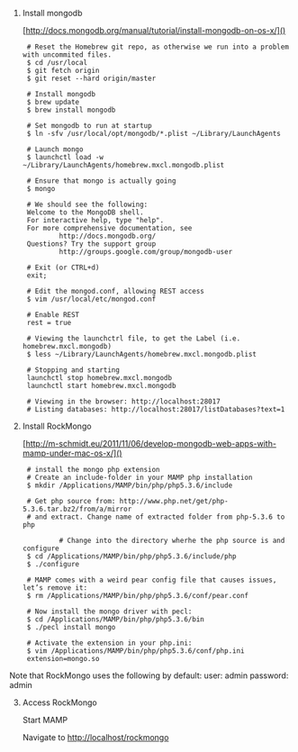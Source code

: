 1. Install mongodb

    [http://docs.mongodb.org/manual/tutorial/install-mongodb-on-os-x/]()
		
        # Reset the Homebrew git repo, as otherwise we run into a problem with uncommited files. 
        $ cd /usr/local
        $ git fetch origin
        $ git reset --hard origin/master

        # Install mongodb
        $ brew update
        $ brew install mongodb	

        # Set mongodb to run at startup	
        $ ln -sfv /usr/local/opt/mongodb/*.plist ~/Library/LaunchAgents

        # Launch mongo
        $ launchctl load -w ~/Library/LaunchAgents/homebrew.mxcl.mongodb.plist

        # Ensure that mongo is actually going
        $ mongo

        # We should see the following:
        Welcome to the MongoDB shell.
        For interactive help, type "help".
        For more comprehensive documentation, see
                http://docs.mongodb.org/
        Questions? Try the support group
                http://groups.google.com/group/mongodb-user

        # Exit (or CTRL+d)
        exit;

        # Edit the mongod.conf, allowing REST access
        $ vim /usr/local/etc/mongod.conf 

        # Enable REST
        rest = true

        # Viewing the launchctrl file, to get the Label (i.e. homebrew.mxcl.mongodb)
        $ less ~/Library/LaunchAgents/homebrew.mxcl.mongodb.plist

        # Stopping and starting 
        launchctl stop homebrew.mxcl.mongodb
        launchctl start homebrew.mxcl.mongodb

        # Viewing in the browser: http://localhost:28017
        # Listing databases: http://localhost:28017/listDatabases?text=1

2. Install RockMongo

    [http://m-schmidt.eu/2011/11/06/develop-mongodb-web-apps-with-mamp-under-mac-os-x/]()
		
        # install the mongo php extension
        # Create an include-folder in your MAMP php installation
        $ mkdir /Applications/MAMP/bin/php/php5.3.6/include
        
        # Get php source from: http://www.php.net/get/php-5.3.6.tar.bz2/from/a/mirror
        # and extract. Change name of extracted folder from php-5.3.6 to php
        
				# Change into the directory wherhe the php source is and configure
        $ cd /Applications/MAMP/bin/php/php5.3.6/include/php
        $ ./configure
        
        # MAMP comes with a weird pear config file that causes issues, let’s remove it:
        $ rm /Applications/MAMP/bin/php/php5.3.6/conf/pear.conf
        
        # Now install the mongo driver with pecl:
        $ cd /Applications/MAMP/bin/php/php5.3.6/bin
        $ ./pecl install mongo
        
        # Activate the extension in your php.ini:
        $ vim /Applications/MAMP/bin/php/php5.3.6/conf/php.ini
        extension=mongo.so

  Note that RockMongo uses the following by default:
    user: admin
    password: admin
    
3. Access RockMongo
	
    Start MAMP

    Navigate to [http://localhost/rockmongo]()
	